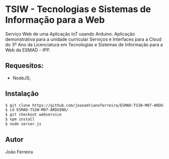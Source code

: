 # TSIW - Tecnologias e Sistemas de Informação para a Web

Serviço Web de uma Aplicação IoT usando Arduino. Aplicação demonstrativa para a unidade curricular Serviços e Interfaces para a Cloud do 3º Ano da Licenciatura em Tecnologias e Sistemas de Informação para a Web da ESMAD - IPP. 

## Requesitos: 
 - NodeJS; 

## Instalação 

```sh
$ git clone https://github.com/joaoadrianoferreira/ESMAD-TSIW-M07-ARDUINO
$ cd ESMAD-TSIW-M07-ARDUINO/
$ git checkout webservice
$ npm install
$ node server.js
```

## Autor
João Ferreira

